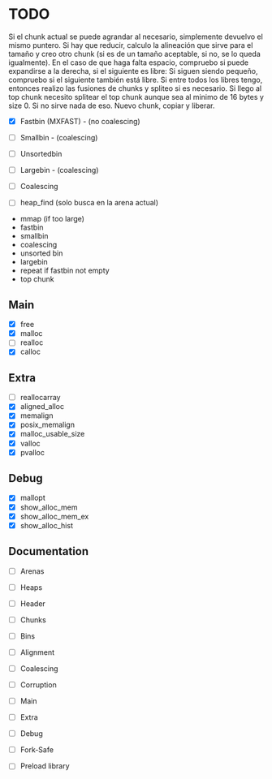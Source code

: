 
# TODO

Si el chunk actual se puede agrandar al necesario, simplemente devuelvo el mismo puntero.
Si hay que reducir, calculo la alineación que sirve para el tamaño y creo otro chunk (si es de un tamaño aceptable, si no, se lo queda igualmente).
En el caso de que haga falta espacio, compruebo si puede expandirse a la derecha, si el siguiente es libre:
Si siguen siendo pequeño, compruebo si el siguiente también está libre. Si entre todos los libres tengo, entonces realizo las fusiones de chunks y spliteo si es necesario.
Si llego al top chunk necesito splitear el top chunk aunque sea al minimo de 16 bytes y size 0.
Si no sirve nada de eso. Nuevo chunk, copiar y liberar.

- [X] Fastbin (MXFAST) - (no coalescing)
- [ ] Smallbin - (coalescing)
- [ ] Unsortedbin
- [ ] Largebin - (coalescing)
- [ ] Coalescing

- [ ] heap_find (solo busca en la arena actual)

- mmap (if too large)
- fastbin
- smallbin
- coalescing
- unsorted bin
- largebin
- repeat if fastbin not empty
- top chunk

## Main

- [X] free
- [X] malloc
- [ ] realloc
- [X] calloc

## Extra

- [ ] reallocarray
- [X] aligned_alloc
- [X] memalign
- [X] posix_memalign
- [X] malloc_usable_size
- [X] valloc
- [X] pvalloc

## Debug

- [X] mallopt
- [X] show_alloc_mem
- [X] show_alloc_mem_ex
- [X] show_alloc_hist

## Documentation

- [ ] Arenas
- [ ] Heaps
- [ ] Header
- [ ] Chunks
- [ ] Bins
- [ ] Alignment 
- [ ] Coalescing
- [ ] Corruption

- [ ] Main
- [ ] Extra
- [ ] Debug

- [ ] Fork-Safe
- [ ] Preload library


